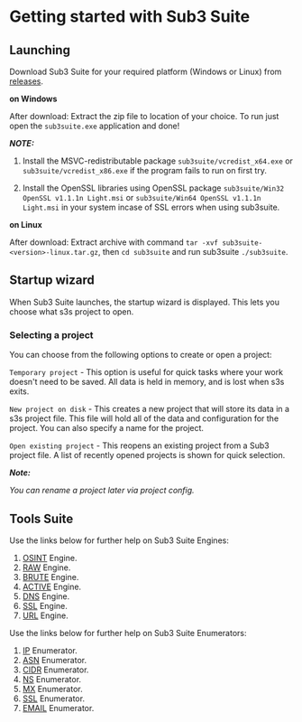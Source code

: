 # Getting started with Sub3 Suite

## Launching 

Download Sub3 Suite for your required platform (Windows or Linux) from [releases](https://github.com/3nock/sub3suite/releases).

**on Windows**

After download: Extract the zip file to location of your choice. To run just open the `sub3suite.exe` application and done!

***NOTE:***

1. Install the MSVC-redistributable package `sub3suite/vcredist_x64.exe` or `sub3suite/vcredist_x86.exe` if the program fails to run on first try.

2. Install the OpenSSL libraries using OpenSSL package `sub3suite/Win32 OpenSSL v1.1.1n Light.msi` or `sub3suite/Win64 OpenSSL v1.1.1n Light.msi` in your system incase of SSL errors when using sub3suite.

**on Linux**

After download: Extract archive with command `tar -xvf sub3suite-<version>-linux.tar.gz`, then `cd sub3suite` and run sub3suite `./sub3suite`.

## Startup wizard

When Sub3 Suite launches, the startup wizard is displayed. This lets you choose what s3s project to open.

### Selecting a project

You can choose from the following options to create or open a project:

`Temporary project` - This option is useful for quick tasks where your work doesn't need to be saved. All data is held in memory, and is lost when s3s exits.

`New project on disk` - This creates a new project that will store its data in a s3s project file. This file will hold all of the data and configuration for the project. You can also specify a name for the project.

`Open existing project` - This reopens an existing project from a Sub3 project file. A list of recently opened projects is shown for quick selection. 

***Note:***

*You can rename a project later via project config.*

## Tools Suite

Use the links below for further help on Sub3 Suite Engines:

1. [OSINT](engines/osint.md) Engine.
2. [RAW](engines/raw.md) Engine.
3. [BRUTE](engines/brute.md) Engine.
4. [ACTIVE](engines/active.md) Engine.
5. [DNS](engines/dns.md) Engine.
6. [SSL](engines/ssl.md) Engine.
7. [URL](engines/url.md) Engine.

Use the links below for further help on Sub3 Suite Enumerators:

1. [IP](enums/ip.md) Enumerator.
2. [ASN](enums/asn.md) Enumerator.
3. [CIDR](enums/cidr.md) Enumerator.
4. [NS](enums/ns.md) Enumerator.
5. [MX](enums/mx.md) Enumerator.
6. [SSL](enums/ssl.md) Enumerator.
7. [EMAIL](enums/email.md) Enumerator.